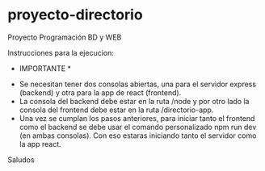 # proyecto-directorio
Proyecto Programación BD y WEB

Instrucciones para la ejecucion:

* IMPORTANTE *
- Se necesitan tener dos consolas abiertas, una para el servidor express (backend) y otra para la app de react (frontend).
- La consola del backend debe estar en la ruta /node y por otro lado la consola del frontend debe estar en la ruta /directorio-app.
- Una vez se cumplan los pasos anteriores, para iniciar tanto el frontend como el backend se debe usar el comando personalizado npm run dev (en ambas consolas).
Con eso estaras iniciando tanto el servidor como la app react.

Saludos
